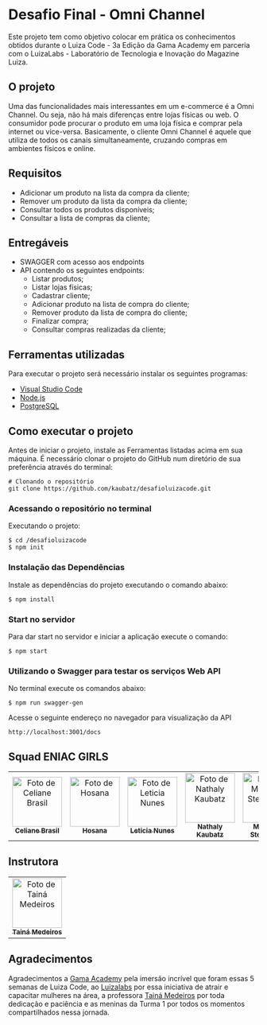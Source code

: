 # Desafio Final - Omni Channel 
Este projeto tem como objetivo colocar em prática os conhecimentos obtidos durante o Luiza Code - 3a Edição da Gama Academy em parceria com o LuizaLabs - Laboratório de Tecnologia e Inovação do Magazine Luiza.

## O projeto
Uma das funcionalidades mais interessantes em um e-commerce é a Omni Channel. Ou seja, não há mais diferenças entre lojas físicas ou web. O consumidor pode procurar o produto em uma loja física e comprar pela internet ou vice-versa. Basicamente, o cliente Omni Channel é aquele que utiliza de todos os canais simultaneamente, cruzando compras em ambientes físicos e online.

## Requisitos
- Adicionar um produto na lista da compra da cliente;
- Remover um produto da lista da compra da cliente;
- Consultar todos os produtos disponíveis;
- Consultar a lista de compras da cliente;

## Entregáveis
- SWAGGER com acesso aos endpoints
- API contendo os seguintes endpoints:
  - Listar produtos;
  - Listar lojas físicas;
  - Cadastrar cliente;
  - Adicionar produto na lista de compra do cliente;
  - Remover produto da lista de compra do cliente;
  - Finalizar compra;
  - Consultar compras realizadas da cliente;


## Ferramentas utilizadas
Para executar o projeto será necessário instalar os seguintes programas:

* [Visual Studio Code](https://code.visualstudio.com/)
* [Node.js](https://nodejs.org/en/)
* [PostgreSQL](https://www.postgresql.org/download/)

## Como executar o projeto
Antes de iniciar o projeto, instale as Ferramentas listadas acima em sua máquina. É necessário clonar o projeto do GitHub num diretório de sua preferência através do terminal:

```shell
# Clonando o repositório
git clone https://github.com/kaubatz/desafioluizacode.git
```

### Acessando o repositório no terminal
Executando o projeto:
```shell
$ cd /desafioluizacode
$ npm init
```

### Instalação das Dependências
Instale as dependências do projeto executando o comando abaixo:

```shell
$ npm install 
```
### Start no servidor

Para dar start no servidor e iniciar a aplicação execute o comando:

```shell
$ npm start
```
### Utilizando o Swagger para testar os serviços Web API
No terminal execute os comandos abaixo:

``` shell
$ npm run swagger-gen
```

Acesse o seguinte endereço no navegador para visualização da API
``` shell
http://localhost:3001/docs
```

## Squad ENIAC GIRLS

<table>
  <tr>
    <td align="center">
      <a href="https://github.com/celianebr">
        <img src="https://github.com/celianebr.png" width="100px;" alt="Foto de Celiane Brasil"/><br>
        <sub>
          <b>Celiane Brasil</b>
        </sub>
      </a>
    </td>
    <td align="center">
      <a href="https://github.com/hosanasf">
        <img src="https://github.com/hosanasf.png" width="100px;" alt="Foto de Hosana"/><br>
        <sub>
          <b>Hosana</b>
        </sub>
      </a>
    </td>
    <td align="center">
      <a href="https://github.com/Leticianunes2">
        <img src="https://github.com/Leticianunes2.png" width="100px;" alt="Foto de Leticia Nunes"/><br>
        <sub>
          <b>Leticia Nunes</b>
        </sub>
      </a>
    </td>
    <td align="center">
      <a href="https://github.com/kaubatz">
        <img src="https://github.com/kaubatz.png" width="100px;" alt="Foto de Nathaly Kaubatz"/><br>
        <sub>
          <b>Nathaly Kaubatz</b>
        </sub>
      </a>
    <td align="center">
      <a href="https://github.com/mellyssaStephanny">
        <img src="https://github.com/mellyssaStephanny.png" width="100px;" alt="Foto de Mellyssa Stephanny"/><br>
        <sub>
          <b>Mellyssa Stephanny</b>
        </sub>
      </a>
    </td>
  </tr>
</table>

## Instrutora
<table>
  <tr>
    <td align="center">
      <a href="https://github.com/tainajmedeiros">
        <img src="https://github.com/tainajmedeiros.png" width="100px;" alt="Foto de Tainá Medeiros"/><br>
        <sub>
          <b>Tainá Medeiros</b>
        </sub>
      </a>
    </td>
  </tr>
</table>

## Agradecimentos

Agradecimentos a [Gama Academy](https://www.gama.academy/) pela imersão incrível que foram essas 5 semanas de Luiza Code, ao [Luizalabs](https://medium.com/luizalabs) por essa iniciativa de atrair e capacitar mulheres na área, a professora [Tainá Medeiros](https://github.com/tainajmedeiros) por toda dedicação e paciência e as meninas da Turma 1 por todos os momentos compartilhados nessa jornada.  

